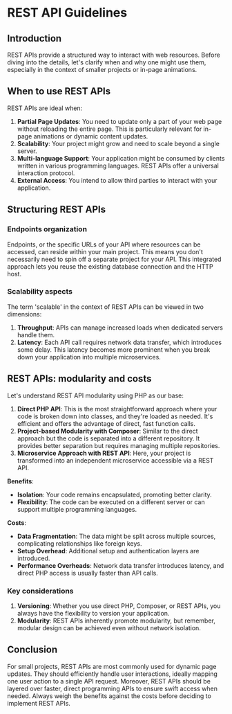 # REST API Guidelines

## Introduction

REST APIs provide a structured way to interact with web resources. Before diving into the details, let's clarify when and why one might use them, especially in the context of smaller projects or in-page animations.

## When to use REST APIs

REST APIs are ideal when:

1. **Partial Page Updates**: You need to update only a part of your web page without reloading the entire page. This is particularly relevant for in-page animations or dynamic content updates.
2. **Scalability**: Your project might grow and need to scale beyond a single server.
3. **Multi-language Support**: Your application might be consumed by clients written in various programming languages. REST APIs offer a universal interaction protocol.
4. **External Access**: You intend to allow third parties to interact with your application.

## Structuring REST APIs

### Endpoints organization

Endpoints, or the specific URLs of your API where resources can be accessed, can reside within your main project. This means you don't necessarily need to spin off a separate project for your API. This integrated approach lets you reuse the existing database connection and the HTTP host.

### Scalability aspects

The term 'scalable' in the context of REST APIs can be viewed in two dimensions:

1. **Throughput**: APIs can manage increased loads when dedicated servers handle them.
2. **Latency**: Each API call requires network data transfer, which introduces some delay. This latency becomes more prominent when you break down your application into multiple microservices.

## REST APIs: modularity and costs

Let's understand REST API modularity using PHP as our base:

1. **Direct PHP API**: This is the most straightforward approach where your code is broken down into classes, and they're loaded as needed. It's efficient and offers the advantage of direct, fast function calls.
2. **Project-based Modularity with Composer**: Similar to the direct approach but the code is separated into a different repository. It provides better separation but requires managing multiple repositories.
3. **Microservice Approach with REST API**: Here, your project is transformed into an independent microservice accessible via a REST API. 

**Benefits**:
- **Isolation**: Your code remains encapsulated, promoting better clarity.
- **Flexibility**: The code can be executed on a different server or can support multiple programming languages.

**Costs**:
- **Data Fragmentation**: The data might be split across multiple sources, complicating relationships like foreign keys.
- **Setup Overhead**: Additional setup and authentication layers are introduced.
- **Performance Overheads**: Network data transfer introduces latency, and direct PHP access is usually faster than API calls.

### Key considerations

1. **Versioning**: Whether you use direct PHP, Composer, or REST APIs, you always have the flexibility to version your application.
2. **Modularity**: REST APIs inherently promote modularity, but remember, modular design can be achieved even without network isolation.

## Conclusion

For small projects, REST APIs are most commonly used for dynamic page updates. They should efficiently handle user interactions, ideally mapping one user action to a single API request. Moreover, REST APIs should be layered over faster, direct programming APIs to ensure swift access when needed. Always weigh the benefits against the costs before deciding to implement REST APIs.
